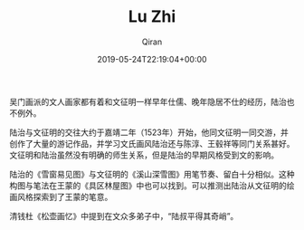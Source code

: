 ﻿---
title: Lu Zhi
author: Qiran
type: post
date: 2019-05-24T22:19:04+00:00
aliases: ["zh/lu-zhi/"]
categories:
  - 
---
吴门画派的文人画家都有着和文征明一样早年仕儒、晚年隐居不仕的经历，陆治也不例外。

陆治与文征明的交往大约于嘉靖二年（1523年）开始，他同文征明一同交游，并创作了大量的游记作品，并学习文氏画风陆治还与陈淳、王毂祥等同门关系甚好。文征明和陆治虽然没有明确的师生关系，但是陆治的早期风格受到文的影响。

陆治的《雪窗易见图》与文征明的《溪山深雪图》用笔节奏、留白十分相似。这种构图与笔法在王蒙的《具区林屋图》中也可以找到。可以推测出陆治从文征明的绘画风格探索到了王蒙的笔意。

清钱杜《松壶画忆》中提到在文众多弟子中，“陆叔平得其奇峭”。

